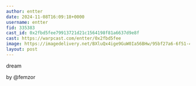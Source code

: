 ```yaml
---
author: entter
date: 2024-11-08T16:09:18+0000
username: entter
fid: 335383
cast_id: 0x2fbd5fee79913721d21c1564198f81a6637d9e8f
cast: https://warpcast.com/entter/0x2fbd5fee
image: https://imagedelivery.net/BXluQx4ige9GuW0Ia56BHw/95bf27a6-6f51-4581-8208-7b0dff237200/original
layout: post
---
```

dream   
  
by @femzor  

<img src='https://imagedelivery.net/BXluQx4ige9GuW0Ia56BHw/95bf27a6-6f51-4581-8208-7b0dff237200/original' alt='' referrerpolicy='no-referrer'/>